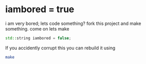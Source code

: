 # iambored = true

i am very bored; lets code something? fork this project and make something. come on lets make
```c++
std::string iambored = false;
```

If you accidently corrupt this you can rebuild it using
```bash
make
```
